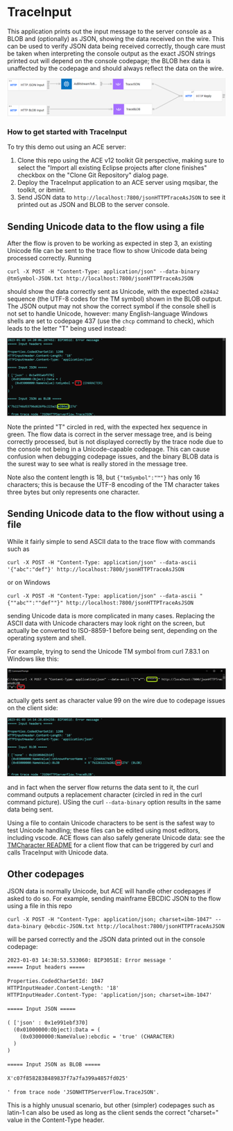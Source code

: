 # TraceInput

This application prints out the input message to the server console as a BLOB and (optionally)
as JSON, showing the data received on the wire. This can be used to verify JSON data being 
received correctly, though care must be taken when interpreting the console output as the exact
JSON strings printed out will depend on the console codepage; the BLOB hex data is unaffected
by the codepage and should always reflect the data on the wire.

![flow diagram](TraceInput.png)

### How to get started with TraceInput

To try this demo out using an ACE server:

1) Clone this repo using the ACE v12 toolkit Git perspective, making sure to select the "Import all existing Eclipse projects after clone finishes" checkbox on the "Clone Git Repository" dialog page.
2) Deploy the TraceInput application to an ACE server using mqsibar, the toolkit, or ibmint.
3) Send JSON data to `http://localhost:7800/jsonHTTPTraceAsJSON` to see it printed out as JSON and BLOB to the server console.

## Sending Unicode data to the flow using a file

After the flow is proven to be working as expected in step 3, an existing Unicode file can be
sent to the trace flow to show Unicode data being processed correctly. Running
```
curl -X POST -H "Content-Type: application/json" --data-binary @tmSymbol-JSON.txt http://localhost:7800/jsonHTTPTraceAsJSON
```
should show the data correctly sent as Unicode, with the expected `e284a2` sequence (the UTF-8
codes for the TM symbol) shown in the BLOB output. The JSON output may not show the correct symbol
if the console shell is not set to handle Unicode, however: many English-language Windows shells
are set to codepage 437 (use the `chcp` command to check), which leads to the letter "T" being 
used instead:

![Windows cp437 output](unicode-send-file-server-windows-437.png)

Note the printed "T" circled in red, with the expected hex sequence in green. The flow data is 
correct in the server message tree, and is being correctly processed, but is not displayed 
correctly by the trace node due to the console not being in a Unicode-capable codepage. This 
can cause confusion when debugging codepage issues, and the binary BLOB data is the surest 
way to see what is really stored in the message tree.

Note also the content length is 18, but `{"tmSymbol":"™"}` has only 16 characters; this is 
because the UTF-8 encoding of the TM character takes three bytes but only represents one character.

## Sending Unicode data to the flow without using a file

While it fairly simple to send ASCII data to the trace flow with commands such as
```
curl -X POST -H "Content-Type: application/json" --data-ascii '{"abc":"def"}' http://localhost:7800/jsonHTTPTraceAsJSON
```
or on Windows
```
curl -X POST -H "Content-Type: application/json" --data-ascii "{""abc"":""def""}" http://localhost:7800/jsonHTTPTraceAsJSON
```
sending Unicode data is more complicated in many cases. Replacing the ASCII data with Unicode
characters may look right on the screen, but actually be converted to ISO-8859-1 before being
sent, depending on the operating system and shell.

For example, trying to send the Unicode TM symbol from curl 7.83.1 on Windows like this:

![unicode-send-curl-request-windows](unicode-send-curl-request-windows.png)

actually gets sent as character value 99 on the wire due to codepage issues on the client side:

![unicode-send-curl-server-windows](unicode-send-curl-server-windows.png)

and in fact when the server flow returns the data sent to it, the curl command outputs
a replacement character (circled in red in the curl command picture). USing the curl `--data-binary`
option results in the same data being sent.

Using a file to contain Unicode characters to be sent is the safest way to test Unicode
handling; these files can be edited using most editors, including vscode. ACE flows can
also safely generate Unicode data: see the [TMCharacter README](/TMCharacter/README.md)
for a client flow that can be triggered by curl and calls TraceInput with Unicode data.

## Other codepages

JSON data is normally Unicode, but ACE will handle other codepages if asked to do so. For
example, sending mainframe EBCDIC JSON to the flow using a file in this repo
```
curl -X POST -H "Content-Type: application/json; charset=ibm-1047" --data-binary @ebcdic-JSON.txt http://localhost:7800/jsonHTTPTraceAsJSON
```
will be parsed correctly and the JSON data printed out in the console codepage:
```
2023-01-03 14:38:53.533060: BIP3051E: Error message '
===== Input headers =====

Properties.CodedCharSetId: 1047
HTTPInputHeader.Content-Length: '18'
HTTPInputHeader.Content-Type: 'application/json; charset=ibm-1047'

===== Input JSON =====

( ['json' : 0x1e991ebf370]
  (0x01000000:Object):Data = (
    (0x03000000:NameValue):ebcdic = 'true' (CHARACTER)
  )
)

===== Input JSON as BLOB =====

X'c07f8582838489837f7a7fa399a4857fd025'

' from trace node 'JSONHTTPServerFlow.TraceJSON'.
```

This is a highly unusual scenario, but other (simpler) codepages such as latin-1 can
also be used as long as the client sends the correct "charset=" value in the Content-Type header.
